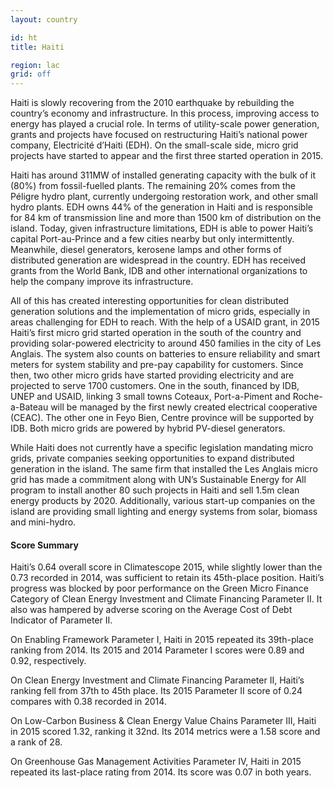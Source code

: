 ```yaml
---
layout: country

id: ht
title: Haiti

region: lac
grid: off
---
```

Haiti is slowly recovering from the 2010 earthquake by rebuilding the country’s economy and infrastructure. In this process, improving access to energy has played a crucial role. In terms of utility-scale power generation, grants and projects have focused on restructuring Haiti’s national power company, Electricité d’Haiti (EDH). On the small-scale side, micro grid projects have started to appear and the first three started operation in 2015. 

Haiti has around 311MW of installed generating capacity with the bulk of it (80%) from fossil-fuelled plants. The remaining 20% comes from the Péligre hydro plant, currently undergoing restoration work, and other small hydro plants. EDH owns 44% of the generation in Haiti and is responsible for 84 km of transmission line and more than 1500 km of distribution on the island. Today, given infrastructure limitations, EDH is able to power Haiti’s capital Port-au-Prince and a few cities nearby but only intermittently. Meanwhile, diesel generators, kerosene lamps and other forms of distributed generation are widespread in the country. EDH has received grants from the World Bank, IDB and other international organizations to help the company improve its infrastructure. 

All of this has created interesting opportunities for clean distributed generation solutions and the implementation of micro grids, especially in areas challenging for EDH to reach. With the help of a USAID grant, in 2015 Haiti’s first micro grid started operation in the south of the country and providing solar-powered electricity to around 450 families in the city of Les Anglais. The system also counts on batteries to ensure reliability and smart meters for system stability and pre-pay capability for customers. Since then, two other micro grids have started providing electricity and are projected to serve 1700 customers. One in the south, financed by IDB, UNEP and USAID, linking 3 small towns Coteaux, Port-a-Piment and Roche-a-Bateau will be managed by the first newly created electrical cooperative (CEAC). The other one in Feyo Bien, Centre province will be supported by IDB. Both micro grids are powered by hybrid PV-diesel generators. 

While Haiti does not currently have a specific legislation mandating micro grids, private companies seeking opportunities to expand distributed generation in the island. The same firm that installed the Les Anglais micro grid has made a commitment along with UN’s Sustainable Energy for All program to install another 80 such projects in Haiti and sell 1.5m clean energy products by 2020. Additionally, various start-up companies on the island are providing small lighting and energy systems from solar, biomass and mini-hydro. 

#### Score Summary 

Haiti’s 0.64 overall score in Climatescope 2015, while slightly lower than the 0.73 recorded in 2014, was sufficient to retain its 45th-place position.
Haiti’s progress was blocked by poor performance on the Green Micro Finance Category of Clean Energy Investment and Climate Financing Parameter II. It also was hampered by adverse scoring on the Average Cost of Debt Indicator of Parameter II.

On Enabling Framework Parameter I, Haiti in 2015 repeated its 39th-place ranking from 2014. Its 2015 and 2014 Parameter I scores were 0.89 and 0.92, respectively.

On Clean Energy Investment and Climate Financing Parameter II, Haiti’s ranking fell from 37th to 45th place. Its 2015 Parameter II score of 0.24 compares with 0.38 recorded in 2014.

On Low-Carbon Business & Clean Energy Value Chains Parameter III, Haiti in 2015 scored 1.32, ranking it 32nd. Its 2014 metrics were a 1.58 score and a rank of 28.

On Greenhouse Gas Management Activities Parameter IV, Haiti in 2015 repeated its last-place rating from 2014. Its score was 0.07 in both years.
